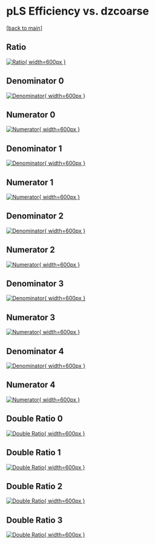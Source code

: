 # pLS Efficiency vs. dzcoarse

[[back to main](./)]



## Ratio

[![Ratio](../mtv/var/pLS_loweta_321_-1_eff_dzcoarse.png){ width=600px }](../mtv/var/pLS_loweta_321_-1_eff_dzcoarse.pdf)

## Denominator 0

[![Denominator](../mtv/den/pLS_loweta_321_-1_eff_dzcoarse_den0.png){ width=600px }](../mtv/den/pLS_loweta_321_-1_eff_dzcoarse_den0.pdf)

## Numerator 0

[![Numerator](../mtv/num/pLS_loweta_321_-1_eff_dzcoarse_num0.png){ width=600px }](../mtv/num/pLS_loweta_321_-1_eff_dzcoarse_num0.pdf)

## Denominator 1

[![Denominator](../mtv/den/pLS_loweta_321_-1_eff_dzcoarse_den1.png){ width=600px }](../mtv/den/pLS_loweta_321_-1_eff_dzcoarse_den1.pdf)

## Numerator 1

[![Numerator](../mtv/num/pLS_loweta_321_-1_eff_dzcoarse_num1.png){ width=600px }](../mtv/num/pLS_loweta_321_-1_eff_dzcoarse_num1.pdf)

## Denominator 2

[![Denominator](../mtv/den/pLS_loweta_321_-1_eff_dzcoarse_den2.png){ width=600px }](../mtv/den/pLS_loweta_321_-1_eff_dzcoarse_den2.pdf)

## Numerator 2

[![Numerator](../mtv/num/pLS_loweta_321_-1_eff_dzcoarse_num2.png){ width=600px }](../mtv/num/pLS_loweta_321_-1_eff_dzcoarse_num2.pdf)

## Denominator 3

[![Denominator](../mtv/den/pLS_loweta_321_-1_eff_dzcoarse_den3.png){ width=600px }](../mtv/den/pLS_loweta_321_-1_eff_dzcoarse_den3.pdf)

## Numerator 3

[![Numerator](../mtv/num/pLS_loweta_321_-1_eff_dzcoarse_num3.png){ width=600px }](../mtv/num/pLS_loweta_321_-1_eff_dzcoarse_num3.pdf)

## Denominator 4

[![Denominator](../mtv/den/pLS_loweta_321_-1_eff_dzcoarse_den4.png){ width=600px }](../mtv/den/pLS_loweta_321_-1_eff_dzcoarse_den4.pdf)

## Numerator 4

[![Numerator](../mtv/num/pLS_loweta_321_-1_eff_dzcoarse_num4.png){ width=600px }](../mtv/num/pLS_loweta_321_-1_eff_dzcoarse_num4.pdf)

## Double Ratio 0

[![Double Ratio](../mtv/ratio/pLS_loweta_321_-1_eff_dzcoarse_ratio0.png){ width=600px }](../mtv/ratio/pLS_loweta_321_-1_eff_dzcoarse_ratio0.pdf)

## Double Ratio 1

[![Double Ratio](../mtv/ratio/pLS_loweta_321_-1_eff_dzcoarse_ratio1.png){ width=600px }](../mtv/ratio/pLS_loweta_321_-1_eff_dzcoarse_ratio1.pdf)

## Double Ratio 2

[![Double Ratio](../mtv/ratio/pLS_loweta_321_-1_eff_dzcoarse_ratio2.png){ width=600px }](../mtv/ratio/pLS_loweta_321_-1_eff_dzcoarse_ratio2.pdf)

## Double Ratio 3

[![Double Ratio](../mtv/ratio/pLS_loweta_321_-1_eff_dzcoarse_ratio3.png){ width=600px }](../mtv/ratio/pLS_loweta_321_-1_eff_dzcoarse_ratio3.pdf)

